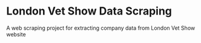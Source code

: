 # London Vet Show Data Scraping
A web scraping project for extracting company data from London Vet Show website
